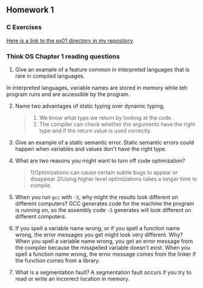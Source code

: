 ## Homework 1

### C Exercises

[Here is a link to the ex01 directory in my repository](https://github.com/ericasaywhat/ExercisesInC/tree/master/exercises/ex01)

### Think OS Chapter 1 reading questions

1) Give an example of a feature common in interpreted languages that is rare in compiled languages.

In interpreted languages, variable names are stored in memory while teh program runs and are accessible by the program.

2) Name two advantages of static typing over dynamic typing.
	>1) We know what type we return by looking at the code.
 	>2) The compiler can check whether the arguments have the right type and if the return value is used correctly.

3) Give an example of a static semantic error.
Static semantic errors could happen when variables and values don't have the right type.

4) What are two reasons you might want to turn off code optimization?
	>1)Optimizations can cause certain subtle bugs to appear or disappear
	>2)Using higher level optimizations takes a longer time to compile.

5) When you run `gcc` with `-S`, why might the results look different on different computers?
GCC generates code for the machine the program is running on, so the assembly code `-S` generates will look different on different computers.

6) If you spell a variable name wrong, or if you spell a function name wrong, the error messages
you get might look very different.  Why?
When you spell a variable name wrong, you get an error message from the compiler because the misspelled variable doesn't exist. When you spell a function name wrong, the error message comes from the linker if the function comes from a library.

7) What is a segmentation fault?
 A segmentation fault occurs if you try to read or write an incorrect location in memory.